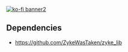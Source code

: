 [![ko-fi banner2](https://github.com/user-attachments/assets/42eff455-5757-4888-ad88-d61893edcc33)](https://ko-fi.com/zykeresources)

## Dependencies
- https://github.com/ZykeWasTaken/zyke_lib
